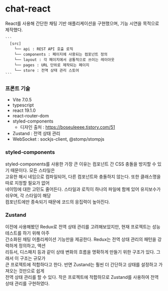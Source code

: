 # chat-react

React를 사용해 간단한 채팅 기반 애플리케이션을 구현했으며, 기능 시연을 목적으로 제작했다.  

<pre><code>```
  [src]
    └── api : REST API 호출 로직
    └── components : 페이지에 사용되는 컴포넌트 정의
    └── layout : 각 페이지에서 공통적으로 쓰이는 레이아웃
    └── pages : URL 단위로 제작되는 페이지
    └── store : 전역 상태 관리 스토어
``` </code></pre>


### 프론트 기술
* Vite 7.0.5
* typescript
* react 19.1.0
* react-router-dom
* styled-components
    * 디자인 출처 : https://boseuleeee.tistory.com/51
* Zustand : 전역 상태 관리
* WebSocket : sockjs-client, @stomp/stompjs

### styled-components
styled-components를 사용한 가장 큰 이유는 컴포넌트 간 CSS 충돌을 방지할 수 있기 때문이다. 모든 스타일은  
고유한 해시 네임으로 컴파일되어, 다른 컴포넌트와 충돌하지 않는다. 또한 클래스명을 따로 지정할 필요가 없어  
네이밍에 대한 고민도 줄어든다. 스타일과 로직이 하나의 파일에 함께 있어 유지보수가 쉬우며, 각 스타일이 해당  
컴포넌트에만 종속되기 때문에 코드의 응집력이 높아진다.  

### Zustand
이전에 사용해봤던 Redux로 전역 상태 관리를 고려해보았지만, 현재 프로젝트는 성능 테스트를 하기 위해 아주  
간소화된 채팅 어플리케이션 기능만을 제공한다. Redux는 전역 상태 관리의 패턴을 강력하게 정의하고, 액션  
리듀서, 디스패치 등과 같이 상태 변화의 흐름을 명확하게 만들기 위한 구조가 있다. 그래서 이 구조는 규모가  
큰 프로젝트에 적합하다고 한다. 반면 Zustand는 훨씬 더 간단하고 상태를 설정하고 가져오는 것만으로 쉽게  
전역 상태 관리를 할 수 있다. 작은 프로젝트에 적합하므로 Zustand를 사용하여 전역 상태 관리를 구현하였다.  